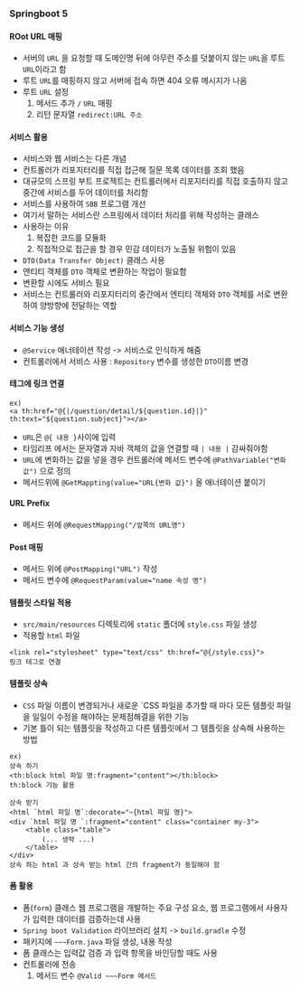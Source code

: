 ### Springboot 5

#### ROot URL 매핑
- 서버의 `URL` 을 요청할 때 도메인명 뒤에 아무런 주소를 덧붙이지 않는 `URL`을 루트 `URL`이라고 함
- 루트 `URL`를 매핑하지 않고 서버에 접속 하면 404 오류 메시지가 나옴
- 루트 `URL` 설정
  1. 메서드 추가 `/` `URL` 매핑
  2. 리턴 문자열 `redirect:URL 주소`

#### 서비스 활용
- 서비스와 웹 서비스는 다른 개념
- 컨트롤러가 리포지터리를 직접 접근해 질문 목록 데이터를 조회 했음
- 대규모의 스프링 부트 프로젝트는 컨트롤러에서 리포지터리를 직접 호출하지 않고 중간에 서비스를 두어 데이터를 처리함
- 서비스를 사용하여 `SBB` 프로그램 개선
- 여기서 말하는 서비스란 스프링에서 데이터 처리를 위해 작성하는 클래스
- 사용하는 이유
  1. 복잡한 코드를 모듈화
  2. 직접적으로 접근을 할 경우 민감 데이터가 노출될 위험이 있음
- `DTO(Data Transfer Object)` 클래스 사용
- 앤티티 객체를 `DTO` 객체로 변환하는 작업이 필요함
- 변환할 시에도 서비스 필요
- 서비스는 컨트롤러와 리포지터리의 중간에서 엔티티 객체와 `DTO` 객체를 서로 변환하여 양방향에 전달하는 역할

#### 서비스 기능 생성
- `@Service` 애너테이션 작성 -> 서비스로 인식하게 해줌
- 컨트롤러에서 서비스 사용 : `Repository` 변수를 생성한 `DTO`이름 변경

#### 테그에 링크 연결
```
ex)
<a th:href="@{|/question/detail/${question.id}|}" th:text="${question.subject}"></a>
```
- `URL`은 `@{ 내용 }`사이에 입력
- 타임리프 에서는 문자열과 자바 객체의 값을 연결할 때 `| 내용 |` 감싸줘야함
- `URL`에 변화하는 값을 넣을 경우 컨트롤러에 메서드 변수에 `@PathVariable("변화 값")` 으로 정의
- 메서드위에 `@GetMappting(value="URL{변화 값}")` 올 애너테이션 붙이기

#### URL Prefix 
- 메서드 위에 `@RequestMapping("/앞쪽의 URL명")`

#### Post 매핑
- 메서드 위에 `@PostMapping("URL")` 작성
- 메서드 변수에 `@RequestParam(value="name 속성 명")`

#### 템플릿 스타일 적용
- `src/main/resources` 디렉토리에 `static` 폴더에 `style.css` 파일 생성
- 적용할 `html` 파일
```
<link rel="stylesheet" type="text/css" th:href="@{/style.css}">
링크 테그로 연결
```
#### 템플릿 상속
- `CSS` 파일 이름이 변경되거나 새로운 `CSS 파일을 추가할 때 마다 모든 템플릿 파일을 일일이 수정을 해야하는 문제점해결을 위한 기능
- 기본 틀이 되는 템플릿을 작성하고 다른 템플릿에서 그 템플릿을 상속해 사용하는 방법
```
ex)
상속 하기
<th:block html 파일 명:fragment="content"></th:block>
th:block 기능 활용

상속 받기
<html `html 파일 명`:decorate="~{html 파일 명}">
<div `html 파일 명 `:fragment="content" class="container my-3">
    <table class="table">
        (... 생략 ...)
    </table>
</div>
상속 하는 html 과 상속 받는 html 간의 fragment가 동일해야 함
```
#### 폼 활용
- 폼(`form`) 클래스 웹 프로그램을 개발하는 주요 구성 요소, 웹 프로그램에서 사용자가 입력한 데이터를 검증하는데 사용
- `Spring boot Validation` 라이브러리 설치 -> `build.gradle` 수정
- 패키지에 `~~~Form.java` 파일 생성, 내용 작성
- 폼 클래스는 입력값 검증 과 입력 항목을 바인딩할 때도 사용
- 컨트롤러에 전송
  1. 메서드 변수 `@Valid ~~~Form 메서드`
